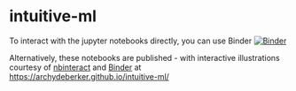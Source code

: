 # intuitive-ml
To interact with the jupyter notebooks directly, you can use Binder
[![Binder](https://mybinder.org/badge_logo.svg)](https://mybinder.org/v2/gh/archydeberker/intuitive-ml/master)

Alternatively, these notebooks are published - with interactive illustrations courtesy of [nbinteract](https://www.nbinteract.com/) and [Binder](https://mybinder.org) at https://archydeberker.github.io/intuitive-ml/
